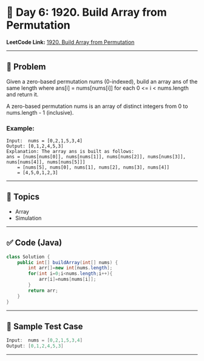 # 📌 Day 6: 1920. Build Array from Permutation

**LeetCode Link:** [1920. Build Array from Permutation](https://leetcode.com/problems/build-array-from-permutation/description/)

---

## 🧩 Problem

Given a zero-based permutation nums (0-indexed), build an array ans of the same length where ans[i] = nums[nums[i]] for each 0 <= i < nums.length and return it.

A zero-based permutation nums is an array of distinct integers from 0 to nums.length - 1 (inclusive).

### Example:

```
Input:  nums = [0,2,1,5,3,4]
Output: [0,1,2,4,5,3]
Explanation: The array ans is built as follows:
ans = [nums[nums[0]], nums[nums[1]], nums[nums[2]], nums[nums[3]], nums[nums[4]], nums[nums[5]]]
    = [nums[5], nums[0], nums[1], nums[2], nums[3], nums[4]]
    = [4,5,0,1,2,3]
```

---

## 🧠 Topics

- Array
- Simulation

---

## ✅ Code (Java)

```Java
class Solution {
    public int[] buildArray(int[] nums) {
        int arr[]=new int[nums.length];
        for(int i=0;i<nums.length;i++){
            arr[i]=nums[nums[i]];
        }
        return arr;
    }
}
```

---

## 🧪 Sample Test Case

```Java
Input:  nums = [0,2,1,5,3,4]
Output: [0,1,2,4,5,3]
```

---


